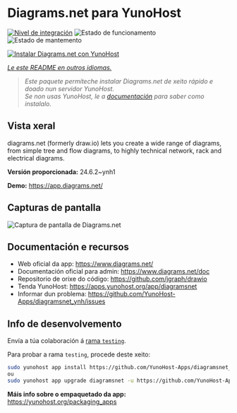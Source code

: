 <!--
NOTA: Este README foi creado automáticamente por <https://github.com/YunoHost/apps/tree/master/tools/readme_generator>
NON debe editarse manualmente.
-->

# Diagrams.net para YunoHost

[![Nivel de integración](https://dash.yunohost.org/integration/diagramsnet.svg)](https://dash.yunohost.org/appci/app/diagramsnet) ![Estado de funcionamento](https://ci-apps.yunohost.org/ci/badges/diagramsnet.status.svg) ![Estado de mantemento](https://ci-apps.yunohost.org/ci/badges/diagramsnet.maintain.svg)

[![Instalar Diagrams.net con YunoHost](https://install-app.yunohost.org/install-with-yunohost.svg)](https://install-app.yunohost.org/?app=diagramsnet)

*[Le este README en outros idiomas.](./ALL_README.md)*

> *Este paquete permíteche instalar Diagrams.net de xeito rápido e doado nun servidor YunoHost.*  
> *Se non usas YunoHost, le a [documentación](https://yunohost.org/install) para saber como instalalo.*

## Vista xeral

diagrams.net (formerly draw.io) lets you create a wide range of diagrams, from simple tree and flow diagrams, to highly technical network, rack and electrical diagrams.


**Versión proporcionada:** 24.6.2~ynh1

**Demo:** <https://app.diagrams.net/>

## Capturas de pantalla

![Captura de pantalla de Diagrams.net](./doc/screenshots/screenshot.png)

## Documentación e recursos

- Web oficial da app: <https://www.diagrams.net/>
- Documentación oficial para admin: <https://www.diagrams.net/doc>
- Repositorio de orixe do código: <https://github.com/jgraph/drawio>
- Tenda YunoHost: <https://apps.yunohost.org/app/diagramsnet>
- Informar dun problema: <https://github.com/YunoHost-Apps/diagramsnet_ynh/issues>

## Info de desenvolvemento

Envía a túa colaboración á [rama `testing`](https://github.com/YunoHost-Apps/diagramsnet_ynh/tree/testing).

Para probar a rama `testing`, procede deste xeito:

```bash
sudo yunohost app install https://github.com/YunoHost-Apps/diagramsnet_ynh/tree/testing --debug
ou
sudo yunohost app upgrade diagramsnet -u https://github.com/YunoHost-Apps/diagramsnet_ynh/tree/testing --debug
```

**Máis info sobre o empaquetado da app:** <https://yunohost.org/packaging_apps>
